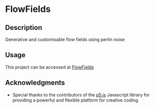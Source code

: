 # FlowFields

## Description

Generative and customisable flow fields using perlin noise

## Usage

This project can be accessed at [FlowFields](https://mattpeake.com/flowfields)

## Acknowledgments

- Special thanks to the contributors of the [p5.js](https://p5js.org/) Javascript library for providing a powerful and flexible platform for creative coding.